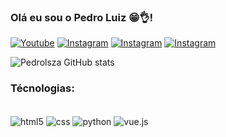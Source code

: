 ### Olá eu sou o Pedro Luiz 😁👌!

[![Youtube](https://img.shields.io/badge/YouTube-FF0000?style=for-the-badge&logo=youtube&logoColor=white)](https://www.youtube.com/@pedroluiz5645)
[![Instagram](https://img.shields.io/badge/Instagram-E4405F?style=for-the-badge&logo=instagram&logoColor=white)](https://www.instagram.com/pedrolsz_/)
[![Instagram](https://img.shields.io/badge/Twitch-9146FF?style=for-the-badge&logo=twitch&logoColor=white)](https://www.twitch.tv/pedrinlsz_)
[![Instagram](https://img.shields.io/badge/WhatsApp-25D366?style=for-the-badge&logo=whatsapp&logoColor=white)](https://api.whatsapp.com/send/?phone=5561999291416&text=Olá%2C+gostaria+de+saber+mais+sobre+os+seus+serviços.&type=phone_number&app_absent=0)

![Pedrolsza GitHub stats](https://github-readme-stats.vercel.app/api?username=Pedrolsza&show_icons=true&theme=tokyonight)

### Técnologias: 

<div style= "display_block"><br/>
  <img align="center" alt = "html5" src= "https://img.shields.io/badge/HTML5-E34F26?style=for-the-badge&logo=html5&logoColor=white"/>
  <img align="center" alt = "css" src= "https://img.shields.io/badge/CSS3-1572B6?style=for-the-badge&logo=css3&logoColor=white"/>
  <img align="center" alt = "python" src= "https://img.shields.io/badge/Python-14354C?style=for-the-badge&logo=python&logoColor=white"/>
  <img align="center" alt = "vue.js" src= "https://img.shields.io/badge/Vue.js-35495E?style=for-the-badge&logo=vue.js&logoColor=4FC08D"/>
</div>
